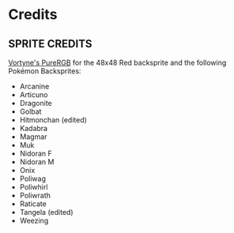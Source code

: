 # Credits

## SPRITE CREDITS

[Vortyne's PureRGB](https://github.com/Vortyne/pureRGB/) for the 48x48 Red backsprite and the following Pokémon Backsprites:

* Arcanine
* Articuno
* Dragonite
* Golbat
* Hitmonchan (edited)
* Kadabra
* Magmar
* Muk
* Nidoran F
* Nidoran M
* Onix
* Poliwag
* Poliwhirl
* Poliwrath
* Raticate
* Tangela (edited)
* Weezing
